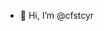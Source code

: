 - 👋 Hi, I’m @cfstcyr
<!--
- 👀 I’m interested in ...
- 🌱 I’m currently learning ...
- 💞️ I’m looking to collaborate on ...
- 📫 How to reach me ...

<!---
cfstcyr/cfstcyr is a ✨ special ✨ repository because its `README.md` (this file) appears on your GitHub profile.
You can click the Preview link to take a look at your changes.
--->

